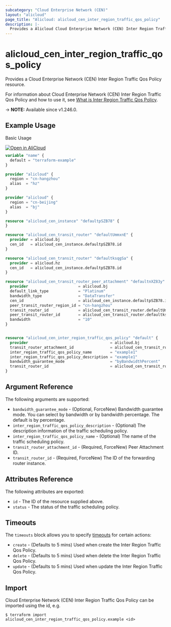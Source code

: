 ```yaml
---
subcategory: "Cloud Enterprise Network (CEN)"
layout: "alicloud"
page_title: "Alicloud: alicloud_cen_inter_region_traffic_qos_policy"
description: |-
  Provides a Alicloud Cloud Enterprise Network (CEN) Inter Region Traffic Qos Policy resource.
---
```


# alicloud_cen_inter_region_traffic_qos_policy

Provides a Cloud Enterprise Network (CEN) Inter Region Traffic Qos Policy resource.



For information about Cloud Enterprise Network (CEN) Inter Region Traffic Qos Policy and how to use it, see [What is Inter Region Traffic Qos Policy](https://next.api.alibabacloud.com/document/Cbn/2017-09-12/CreateCenInterRegionTrafficQosPolicy).

-> **NOTE:** Available since v1.246.0.

## Example Usage

Basic Usage

<div style="display: block;margin-bottom: 40px;"><div class="oics-button" style="float: right;position: absolute;margin-bottom: 10px;">
  <a href="https://api.aliyun.com/terraform?resource=alicloud_cen_inter_region_traffic_qos_policy&exampleId=1b43bd4f-e1ae-0d63-1903-5c1a3364d9d15e273f47&activeTab=example&spm=docs.r.cen_inter_region_traffic_qos_policy.0.1b43bd4fe1&intl_lang=EN_US" target="_blank">
    <img alt="Open in AliCloud" src="https://img.alicdn.com/imgextra/i1/O1CN01hjjqXv1uYUlY56FyX_!!6000000006049-55-tps-254-36.svg" style="max-height: 44px; max-width: 100%;">
  </a>
</div></div>

```terraform
variable "name" {
  default = "terraform-example"
}

provider "alicloud" {
  region = "cn-hangzhou"
  alias  = "hz"
}

provider "alicloud" {
  region = "cn-beijing"
  alias  = "bj"
}

resource "alicloud_cen_instance" "defaultpSZB78" {
}

resource "alicloud_cen_transit_router" "defaultUmmxnE" {
  provider = alicloud.bj
  cen_id   = alicloud_cen_instance.defaultpSZB78.id
}

resource "alicloud_cen_transit_router" "defaultksqgSa" {
  provider = alicloud.hz
  cen_id   = alicloud_cen_instance.defaultpSZB78.id
}

resource "alicloud_cen_transit_router_peer_attachment" "defaultnXZ83y" {
  provider                      = alicloud.bj
  default_link_type             = "Platinum"
  bandwidth_type                = "DataTransfer"
  cen_id                        = alicloud_cen_instance.defaultpSZB78.id
  peer_transit_router_region_id = "cn-hangzhou"
  transit_router_id             = alicloud_cen_transit_router.defaultUmmxnE.transit_router_id
  peer_transit_router_id        = alicloud_cen_transit_router.defaultksqgSa.transit_router_id
  bandwidth                     = "10"
}


resource "alicloud_cen_inter_region_traffic_qos_policy" "default" {
  provider                                    = alicloud.bj
  transit_router_attachment_id                = alicloud_cen_transit_router_peer_attachment.defaultnXZ83y.transit_router_attachment_id
  inter_region_traffic_qos_policy_name        = "example1"
  inter_region_traffic_qos_policy_description = "example1"
  bandwidth_guarantee_mode                    = "byBandwidthPercent"
  transit_router_id                           = alicloud_cen_transit_router.defaultksqgSa.transit_router_id
}
```

## Argument Reference

The following arguments are supported:
* `bandwidth_guarantee_mode` - (Optional, ForceNew) Bandwidth guarantee mode. You can select by bandwidth or by bandwidth percentage. The default is by percentage.
* `inter_region_traffic_qos_policy_description` - (Optional) The description information of the traffic scheduling policy.
* `inter_region_traffic_qos_policy_name` - (Optional) The name of the traffic scheduling policy.
* `transit_router_attachment_id` - (Required, ForceNew) Peer Attachment ID.
* `transit_router_id` - (Required, ForceNew) The ID of the forwarding router instance.

## Attributes Reference

The following attributes are exported:
* `id` - The ID of the resource supplied above.
* `status` - The status of the traffic scheduling policy.

## Timeouts

The `timeouts` block allows you to specify [timeouts](https://developer.hashicorp.com/terraform/language/resources/syntax#operation-timeouts) for certain actions:
* `create` - (Defaults to 5 mins) Used when create the Inter Region Traffic Qos Policy.
* `delete` - (Defaults to 5 mins) Used when delete the Inter Region Traffic Qos Policy.
* `update` - (Defaults to 5 mins) Used when update the Inter Region Traffic Qos Policy.

## Import

Cloud Enterprise Network (CEN) Inter Region Traffic Qos Policy can be imported using the id, e.g.

```shell
$ terraform import alicloud_cen_inter_region_traffic_qos_policy.example <id>
```